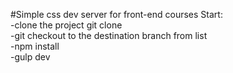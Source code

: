 #Simple css dev server for front-end courses
Start:
    <br />-clone the project git clone
    <br />-git checkout to the destination branch from list
    <br />-npm install
    <br />-gulp dev
    
    
